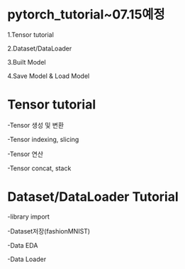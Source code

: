 # pytorch_tutorial~07.15예정

1.Tensor tutorial

2.Dataset/DataLoader

3.Built Model

4.Save Model & Load Model

Tensor tutorial
========

-Tensor 생성 및 변환

-Tensor indexing, slicing

-Tensor 연산

-Tensor concat, stack

Dataset/DataLoader Tutorial
=========

-library import

-Dataset저장(fashionMNIST)

-Data EDA

-Data Loader


